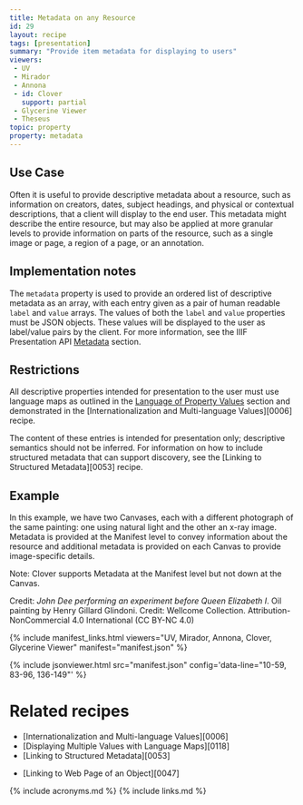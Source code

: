 ```yaml
---
title: Metadata on any Resource
id: 29
layout: recipe
tags: [presentation]
summary: "Provide item metadata for displaying to users"
viewers:
 - UV
 - Mirador  
 - Annona
 - id: Clover
   support: partial
 - Glycerine Viewer
 - Theseus
topic: property
property: metadata
---
```


## Use Case

Often it is useful to provide descriptive metadata about a resource, such as information on creators, dates, subject headings, and physical or contextual descriptions, that a client will display to the end user. This metadata might describe the entire resource, but may also be applied at more granular levels to provide information on parts of the resource, such as a single image or page, a region of a page, or an annotation.

## Implementation notes

The `metadata` property is used to provide an ordered list of descriptive metadata as an array, with each entry given as a pair of human readable `label` and `value` arrays. The values of both the `label` and `value` properties must be JSON objects. These values will be displayed to the user as label/value pairs by the client. For more information, see the IIIF Presentation API [Metadata](https://iiif.io/api/presentation/3.0/#metadata) section.

## Restrictions

All descriptive properties intended for presentation to the user must use language maps as outlined in the [Language of Property Values](https://iiif.io/api/presentation/3.0/#44-language-of-property-values) section and demonstrated in the [Internationalization and Multi-language Values][0006] recipe.

The content of these entries is intended for presentation only; descriptive semantics should not be inferred. For information on how to include structured metadata that can support discovery, see the [Linking to Structured Metadata][0053] recipe.

## Example

In this example, we have two Canvases, each with a different photograph of the same painting: one using natural light and the other an x-ray image. Metadata is provided at the Manifest level to convey information about the resource and additional metadata is provided on each Canvas to provide image-specific details.

Note: Clover supports Metadata at the Manifest level but not down at the Canvas.

Credit: *John Dee performing an experiment before Queen Elizabeth I*. Oil painting by Henry Gillard Glindoni. Credit: Wellcome Collection. Attribution-NonCommercial 4.0 International (CC BY-NC 4.0)

{% include manifest_links.html viewers="UV, Mirador, Annona, Clover, Glycerine Viewer" manifest="manifest.json" %}

{% include jsonviewer.html src="manifest.json" config='data-line="10-59, 83-96, 136-149"' %}

# Related recipes

* [Internationalization and Multi-language Values][0006]
* [Displaying Multiple Values with Language Maps][0118]
* [Linking to Structured Metadata][0053]
- [Linking to Web Page of an Object][0047]

{% include acronyms.md %}
{% include links.md %}
